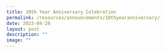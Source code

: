```yaml
---
title: 10th Year Anniversary Celebration
permalink: /resources/announcements/10thyearanniversary/
date: 2023-04-28
layout: post
description: ""
image: ""
---
```

